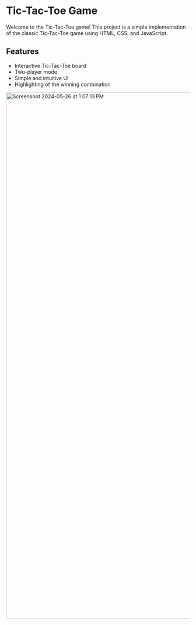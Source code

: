 # Tic-Tac-Toe Game

Welcome to the Tic-Tac-Toe game! This project is a simple implementation of the classic Tic-Tac-Toe game using HTML, CSS, and JavaScript.

## Features
- Interactive Tic-Tac-Toe board
- Two-player mode
- Simple and intuitive UI
- Highlighting of the winning combination

  
<img width="1440" alt="Screenshot 2024-05-26 at 1 07 13 PM" src="https://github.com/vishalmaurya1103/TicTacTo/assets/133972322/fbdbc536-bfc2-4e2b-9326-ca2c9a381b32">

